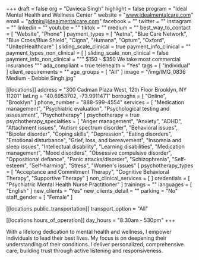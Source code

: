 +++
draft = false
org = "Davieca Singh"
highlight = false
program = "Ideal Mental Health and Wellness Center "
website = "www.idealmentalcare.com"
email = "admin@idealmentalcare.com"
facebook = ""
twitter = ""
instagram = ""
linkedin = ""
youtube = ""
tiktok = ""
medium = ""
best_way_to_contact = [ "Website", "Phone" ]
payment_types = [
  "Aetna",
  "Blue Care Network",
  "Blue Cross/Blue Shield",
  "Cigna",
  "Humana",
  "Optum",
  "Oxford",
  "UnitedHealthcare"
]
sliding_scale_clinical = true
payment_info_clinical = ""
payment_types_non_clinical = [ ]
sliding_scale_non_clinical = false
payment_info_non_clinical = """
$150 - $350
We take most commercial insurances """
ada_compliant = true
telehealth = "Yes"
tags = [ "individual" ]
client_requirements = ""
age_groups = [ "All" ]
image = "/img/IMG_0836 Medium - Debbie Singh.jpg"

[[locations]]
address = "300 Cadman Plaza West, 12th Floor  Brooklyn, NY 11201"
latLng = "40.6953702, -73.9911471"
boroughs = [ "Online", "Brooklyn" ]
phone_number = "888-599-4554"
services = [
  "Medication management",
  "Psychiatric evaluation",
  "Psychological testing and assessment",
  "Psychotherapy"
]
psychotherapy = true
psychotherapy_specialties = [
  "Anger management",
  "Anxiety",
  "ADHD",
  "Attachment issues",
  "Autism spectrum disorder",
  "Behavioral issues",
  "Bipolar disorder",
  "Coping skills",
  "Depression",
  "Eating disorders",
  "Emotional disturbance",
  "Grief, loss, and bereavement",
  "Insomnia and sleep issues",
  "Intellectual disability",
  "Learning disabilities",
  "Medication management",
  "Mood disorders",
  "Obsessive compulsive disorder",
  "Oppositional defiance",
  "Panic attacks/disorder",
  "Schizophrenia",
  "Self-esteem",
  "Self-harming",
  "Stress",
  "Women's issues"
]
psychotherapy_types = [
  "Acceptance and Commitment Therapy",
  "Cognitive Behavioral Therapy",
  "Supportive Therapy"
]
non_clinical_services = [ ]
credentials = [ "Psychiatric Mental Health Nurse Practitioner" ]
trainings = ""
languages = [ "English" ]
new_clients = "Yes"
new_clients_detail = ""
parking = "No"
staff_gender = [ "Female" ]

  [[locations.public_transportation]]
  transport_option = "All"

  [[locations.hours_of_operation]]
  day_hours = "8:30am - 530pm"
+++

With a lifelong dedication to mental health and wellness, I empower individuals to lead their best lives. My focus is on deepening their understanding of their conditions. I deliver personalized, comprehensive care, building trust through active listening and responsiveness.
